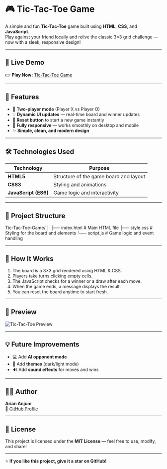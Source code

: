 # 🎮 Tic-Tac-Toe Game

A simple and fun **Tic-Tac-Toe** game built using **HTML**, **CSS**, and **JavaScript**.  
Play against your friend locally and relive the classic 3×3 grid challenge — now with a sleek, responsive design!

---

## 🚀 Live Demo

👉 **Play Now:** [Tic-Tac-Toe Game](https://pillowarian.github.io/Tic-Tac-Toe-Game/)

---

## 🧩 Features

- 🎯 **Two-player mode** (Player X vs Player O)  
- 💡 **Dynamic UI updates** — real-time board and winner updates  
- 🔁 **Reset button** to start a new game instantly  
- 📱 **Fully responsive** — works smoothly on desktop and mobile  
- ✨ **Simple, clean, and modern design**

---

## 🛠️ Technologies Used

| Technology | Purpose |
|-------------|----------|
| **HTML5** | Structure of the game board and layout |
| **CSS3** | Styling and animations |
| **JavaScript (ES6)** | Game logic and interactivity |

---
## 📂 Project Structure

Tic-Tac-Toe-Game/
│
├── index.html # Main HTML file
├── style.css # Styling for the board and elements
└── script.js # Game logic and event handling


---

## 🧠 How It Works

1. The board is a 3×3 grid rendered using HTML & CSS.  
2. Players take turns clicking empty cells.  
3. The JavaScript checks for a winner or a draw after each move.  
4. When the game ends, a message displays the result.  
5. You can reset the board anytime to start fresh.

---

## 📸 Preview

![Tic-Tac-Toe Preview](https://github.com/pillowarian/Tic-Tac-Toe-Game/raw/main/preview.png)

---

## 💡 Future Improvements

- 💻 Add **AI opponent mode**
- 🎨 Add **themes** (dark/light mode)
- 🔊 Add **sound effects** for moves and wins

---

## 👨‍💻 Author

**Arian Anjum**  
🔗 [GitHub Profile](https://github.com/pillowarian)

---

## 🪪 License

This project is licensed under the **MIT License** — feel free to use, modify, and share!

---

⭐ **If you like this project, give it a star on GitHub!**
